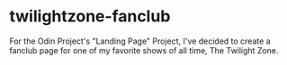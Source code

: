 # twilightzone-fanclub
For the Odin Project's "Landing Page" Project, I've decided to create a fanclub page for one of my favorite shows of all time, The Twilight Zone.
